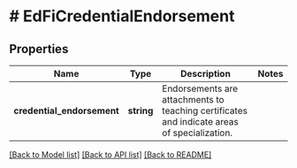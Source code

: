 # # EdFiCredentialEndorsement

## Properties

Name | Type | Description | Notes
------------ | ------------- | ------------- | -------------
**credential_endorsement** | **string** | Endorsements are attachments to teaching certificates and indicate areas of specialization. |

[[Back to Model list]](../../README.md#models) [[Back to API list]](../../README.md#endpoints) [[Back to README]](../../README.md)

